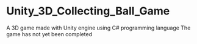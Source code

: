 # Unity_3D_Collecting_Ball_Game
A 3D game made with Unity engine using C# programming language
The game has not yet been completed
